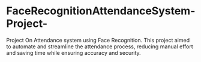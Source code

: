 # FaceRecognitionAttendanceSystem-Project-
Project On Attendance system using Face Recognition.
This project aimed to automate
and streamline the attendance process, reducing manual effort and saving time while ensuring accuracy and
security.

